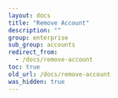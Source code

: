 ```yaml
---
layout: docs
title: "Remove Account"
description: ""
group: enterprise
sub_group: accounts
redirect_from:
  - /docs/remove-account
toc: true
old_url: /docs/remove-account
was_hidden: true
---
```


